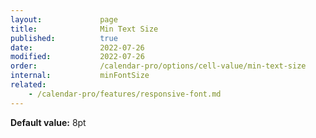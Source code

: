 ```yaml
---
layout:             page
title:              Min Text Size
published:          true
date:               2022-07-26
modified:           2022-07-26
order:              /calendar-pro/options/cell-value/min-text-size
internal:           minFontSize
related:
    - /calendar-pro/features/responsive-font.md
---
```

**Default value:** 8pt
